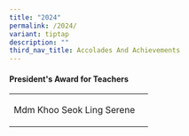 ```yaml
---
title: "2024"
permalink: /2024/
variant: tiptap
description: ""
third_nav_title: Accolades And Achievements
---
```

<h4><strong>President's Award for Teachers</strong></h4>
<table style="minWidth: 50px">
<colgroup>
<col>
<col>
</colgroup>
<tbody>
<tr>
<td rowspan="1" colspan="1">
<p>Mdm Khoo Seok Ling Serene</p>
</td>
<td rowspan="1" colspan="1">
<p></p>
</td>
</tr>
</tbody>
</table>
<p></p>